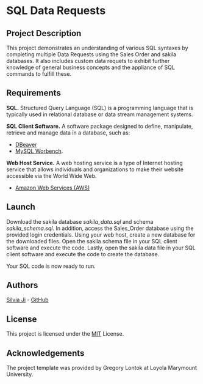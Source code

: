 # SQL Data Requests

## Project Description

This project demonstrates an understanding of various SQL syntaxes by completing multiple Data Requests using the Sales Order and sakila databases. It also includes custom data requets to exhibit further knowledge of general business concepts and the appliance of SQL commands to fulfill these.

## Requirements

**SQL.** Structured Query Language (SQL) is a programming language that is typically used in relational database or data stream management systems.

**SQL Client Software.** A software package designed to define, manipulate, retrieve and manage data in a database, such as:
- [DBeaver](https://dbeaver.io/)
- [MySQL Worbench](https://www.mysql.com/products/workbench/).

**Web Host Service.** A web hosting service is a type of Internet hosting service that allows individuals and organizations to make their website accessible via the World Wide Web.
- [Amazon Web Services (AWS)](https://aws.amazon.com/)

## Launch
Download the sakila database *sakila_data.sql* and schema *sakila_schema.sql*. In addition, access the Sales_Order database using the provided login credentials. Using your web host, create a new database for the downloaded files. Open the sakila schema file in your SQL client software and execute the code. Lastly, open the sakila data file in your SQL client software and execute the code to create the database.

Your SQL code is now ready to run.

## Authors

[Silvia Ji](https://www.linkedin.com/in/silviaji/) - [GitHub](github.com/jisilvia)

## License
This project is licensed under the [MIT](https://choosealicense.com/licenses/mit/) License.

## Acknowledgements

The project template was provided by Gregory Lontok at Loyola Marymount University.
